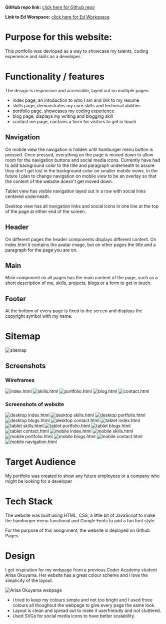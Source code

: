 
**GitHub repo link:** [click here for Github repo](https://taeverenele.github.io/Nele_Portfolio_2020/)

**Link to Ed Worspace:** [click here for Ed Workspace](https://edstem.org/courses/4464/workspaces/pVW3gMFLoCl3spPYmwDTjVhVjfx9Uh4n)


# Purpose for this website:

This portfolio was devloped as a way to showcase my talents, coding experience and skills as a developer. 

# Functionality / features

The design is responsive and accessible, layed out on multiple pages:

- index page, an intoduction to who I am and link to my resume
- skills page, demonstrates my core skills and technical abilities
- portfolio page, showcases my coding experience
- blog page, displays my writing and blogging skill
- contact me page, contains a form for visitors to get in touch

## Navigation

On mobile view the navigation is hidden until hamburger menu button is pressed. Once pressed, everything on the page is moved down to allow room for the navigation buttons and social media icons. Currently have had to add background color to the title and paragraph underneath to assure they don't get lost in the background color on smaller mobile views. In the future I plan to change navigation on mobile view to be an overlay so that the content of the website doesn't get moved down.

Tablet view has visible navigation layed out in a row with social links centered underneath.

Desktop view has all navigation links and social icons in one line at the top of the page at either end of the screen.

## Header

On different pages the header components displays different content. On index.html it contains the avatar image, but on other pages the title and a paragraph for the page you are on.

## Main

Main component on all pages has the main content of the page, such as a short description of me, skills, projects, blogs or a form to get in touch.

## Footer

At the bottom of every page is fixed to the screen and displays the copyright symbol with my name.

# Sitemap

![sitemap](./docs/sitemap.png)

## Screenshots

### Wireframes

![index.html](./docs/index-wireframe.png)
![skills.html](./docs/skills-wireframe.png)
![portfolio.html](./docs/portfolio-wireframe.png)
![blog.html](./docs/blog-wireframe.png)
![contact.html](./docs/contact-wireframe.png)

### Screenshots of website

![desktop index.html](./docs/desktop_index.png)
![desktop skills.html](./docs/desktop_skills.png)
![desktop portfolio.html](./docs/desktop_portfolio.png)
![desktop blogs.html](./docs/desktop_blogs.png)
![desktop contact.html](./docs/desktop_contact.png)
![tablet index.html](./docs/tablet_index.png)
![tablet skills.html](./docs/tablet_skills.png)
![tablet portfolio.html](./docs/tablet_portfolio.png)
![tablet blogs.html](./docs/tablet_blogs.png)
![tablet contact.html](./docs/tablet_contact.png)
![mobile index.html](./docs/mobile_index.png)
![mobile skills.html](./docs/mobile_skills.png)
![mobile portfolio.html](./docs/mobile_portfolio.png)
![mobile blogs.html](./docs/mobile_blogs.png)
![mobile contact.html](./docs/mobile_contact.png)
![mobile navigation.html](./docs/mobile_navigation.png)

# Target Audience

My portfolio was created to show any future employees or a company who might be looking for a developer

# Tech Stack

The website was built using HTML, CSS, a little bit of JavaScript to make the hamburger menu functional and Google Fonts to add a fun font style.

For the purpose of this assignment, the website is deployed on Github Pages.

# Design

I got inspiration for my webpage from a previous Coder Academy student Arisa Okuyama. Her eebsite has a great colour scheme and I love the simplicity of the layout.

![Arisa Okuyama webpage](./docs/arisa_okuyama.png)

- I tried to keep my colours simple and not too bright and I used three colours all thoughout the webpage to give every page the same look. 
- Layout is clean and spread out to make it userfriendly and not cluttered.
- Used SVGs for social media icons to have better scalability.

